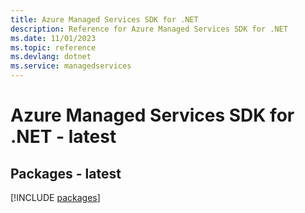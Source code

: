 ```yaml
---
title: Azure Managed Services SDK for .NET
description: Reference for Azure Managed Services SDK for .NET
ms.date: 11/01/2023
ms.topic: reference
ms.devlang: dotnet
ms.service: managedservices
---
```

# Azure Managed Services SDK for .NET - latest
## Packages - latest
[!INCLUDE [packages](managed-services-index.md)]